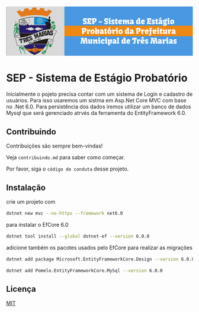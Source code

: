 
![Sep_Banner](https://github.com/GianLost/SEP_Web/blob/main/wwwroot/images/Sep_Banner.png)

# SEP - Sistema de Estágio Probatório

Inicialmente o pojeto precisa contar com um sistema de Login e cadastro de usuários. Para isso usaremos um sistma em Asp.Net Core MVC com base no .Net 6.0. Para persistência dos dados iremos utilizar um banco de dados Mysql que será gerenciado atrvés da ferramenta do EntityFramework 6.0.



## Contribuindo

Contribuições são sempre bem-vindas!

Veja `contribuindo.md` para saber como começar.

Por favor, siga o `código de conduta` desse projeto.



## Instalação

crie um projeto com

```bash
dotnet new mvc --no-https --framework net6.0
```
para instalar o EfCore 6.0

```bash
dotnet tool install --global dotnet-ef --version 6.0.0
```
adicione também os pacotes usados pelo EfCore para realizar as migrações

```bash
dotnet add package Microsoft.EntityFrameworkCore.Design --version 6.0.0
```

```bash
dotnet add Pomelo.EntityFrameworkCore.MySql --version 6.0.0
```
    
## Licença

[MIT](https://github.com/GianLost/SEP_Web/blob/main/LICENSE.txt)


